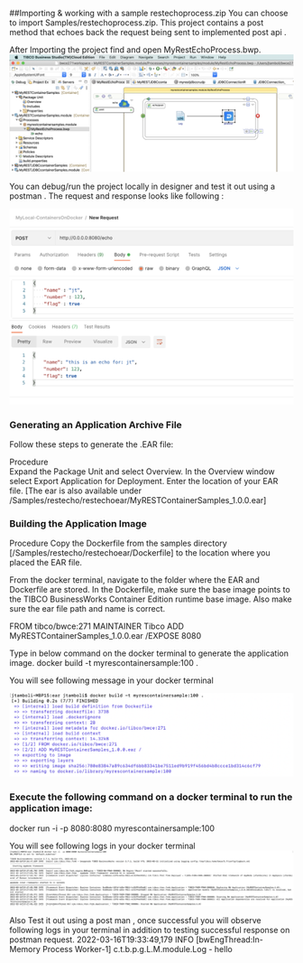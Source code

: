 
##Importing & working with a sample restechoprocess.zip
You can choose to import Samples/restechoprocess.zip. This project contains a post method that echoes back the request being sent to implemented post api .

After Importing the project find and open MyRestEchoProcess.bwp.  
![import_restecho](images/importrestecho1.png)

You can debug/run the project locally in designer and test it out using a postman . The request and response looks like following :

![import_restecho](images/importrestecho2.png)

### Generating an Application Archive File
Follow these steps to generate the .EAR file:

Procedure  
Expand the Package Unit and select Overview.
In the Overview window select Export Application for Deployment.
Enter the location of your EAR file.
[The ear is also available under /Samples/restecho/restechoear/MyRESTContainerSamples_1.0.0.ear]

### Building the Application Image
Procedure
Copy the Dockerfile from the samples directory [/Samples/restecho/restechoear/Dockerfile] to the location where you placed the EAR file.

From the docker terminal, navigate to the folder where the EAR and Dockerfile are stored.
In the Dockerfile, make sure the base image points to the TIBCO BusinessWorks Container Edition runtime base image.
Also make sure the ear file path and name is correct.

FROM tibco/bwce:271
MAINTAINER Tibco
ADD MyRESTContainerSamples_1.0.0.ear /EXPOSE 8080

Type in below command on the docker terminal to generate the application image.
docker build -t myrescontainersample:100 .

You will see following message in your docker terminal

![import_restecho](images/importrestecho3.png)

### Execute the following command on a docker terminal to run the application image:
docker run -i  -p 8080:8080 myrescontainersample:100

You will see following logs in your docker terminal
![import_restecho](images/importrestecho4.png)

Also Test it out using a post man , once successful you will observe following logs in your terminal in addition to testing successful response on postman request.
2022-03-16T19:33:49,179 INFO  [bwEngThread:In-Memory Process Worker-1] c.t.b.p.g.L.M.module.Log - hello
